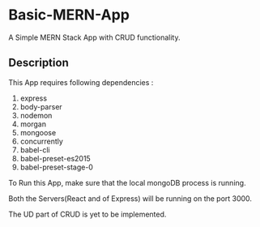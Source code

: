 # Basic-MERN-App
A Simple MERN Stack App with CRUD functionality.
## Description
This App requires following dependencies :
1. express 
2. body-parser 
3. nodemon 
4. morgan
5. mongoose 
6. concurrently 
7. babel-cli 
8. babel-preset-es2015 
9. babel-preset-stage-0

To Run this App, make sure that the local mongoDB process is running.

Both the Servers(React and of Express) will be running on the port 3000.

The UD part of CRUD is yet to be implemented.
